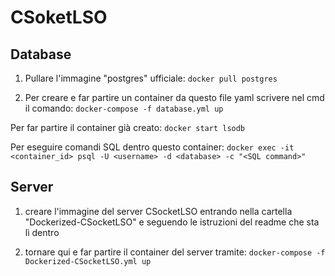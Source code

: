 # CSoketLSO

## Database
1. Pullare l'immagine "postgres" ufficiale:
    `docker pull postgres`

2. Per creare e far partire un container da questo file yaml scrivere nel cmd il comando:
    `docker-compose -f database.yml up`

Per far partire il container già creato:
    `docker start lsodb`

Per eseguire comandi SQL dentro questo container:
    `docker exec -it <container_id> psql -U <username> -d <database> -c "<SQL command>"`


## Server
1. creare l'immagine del server CSocketLSO entrando nella cartella "Dockerized-CSocketLSO" e 
   seguendo le istruzioni del readme che sta lì dentro

2. tornare qui e far partire il container del server tramite:
    `docker-compose -f Dockerized-CSocketLSO.yml up`